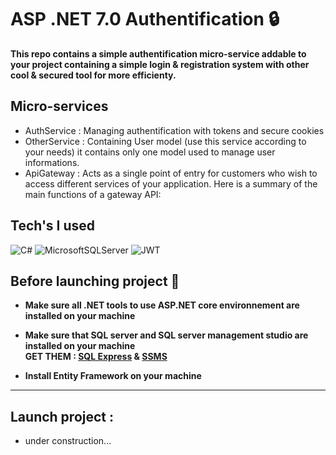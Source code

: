# ASP .NET 7.0 Authentification 🔒

<strong>This repo contains a simple authentification micro-service addable to your project containing a simple login & registration system with other cool & secured tool for more efficienty.</strong>

## Micro-services

- AuthService : Managing authentification with tokens and secure cookies </br>
- OtherService : Containing User model (use this service according to your needs) it contains only one model used to manage user informations. </br>
- ApiGateway : Acts as a single point of entry for customers who wish to access different services of your application. Here is a summary of the main functions of a gateway API: </br>

## Tech's I used

![C#](https://img.shields.io/badge/c%23-%23239120.svg?style=for-the-badge&logo=c-sharp&logoColor=white) ![MicrosoftSQLServer](https://img.shields.io/badge/Microsoft%20SQL%20Sever-CC2927?style=for-the-badge&logo=microsoft%20sql%20server&logoColor=white) ![JWT](https://img.shields.io/badge/JWT-black?style=for-the-badge&logo=JSON%20web%20tokens)


## Before launching project 🚨

- <strong>Make sure all .NET tools to use ASP.NET core environnement are installed on your machine <br>

- Make sure that SQL server and SQL server management studio are installed on your machine <br> 
GET THEM : <a href="https://www.microsoft.com/en-us/sql-server/sql-server-downloads">SQL Express</a> & <a href="https://learn.microsoft.com/en-us/sql/ssms/download-sql-server-management-studio-ssms?view=sql-server-ver16">SSMS</a>

- Install Entity Framework on your machine</strong>

---

## Launch project :

- under construction...





